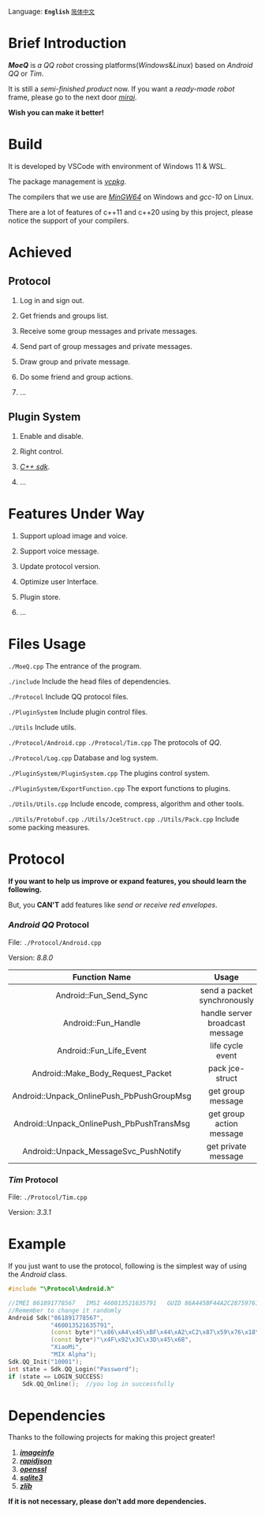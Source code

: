Language: **`English`** [`简体中文`](https://github.com/YuFanXing/MoeQ/blob/master/README_ZH.md)

# Brief Introduction

***MoeQ*** is *a QQ robot* crossing platforms(*Windows*&*Linux*) based on *Android QQ* or *Tim*.

It is still a *semi-finished product* now. If you want a *ready-made robot* frame, please go to the next door [*mirai*](https://github.com/mamoe/mirai).

**Wish you can make it better!**

# Build

It is developed by VSCode with environment of Windows 11 & WSL.

The package management is [*vcpkg*](https://github.com/Microsoft/vcpkg).

The compilers that we use are [*MinGW64*](http://winlibs.com/) on Windows and *gcc-10* on Linux.

There are a lot of features of c++11 and c++20 using by this project, please notice the support of your compilers.

# Achieved

## Protocol

1. Log in and sign out.

2. Get friends and groups list.

3. Receive some group messages and private messages.

4. Send part of group messages and private messages.

5. Draw group and private message.

6. Do some friend and group actions.

7. ...

## Plugin System

1. Enable and disable.

2. Right control.

3. [*C++ sdk*](https://github.com/YuFanXing/mqcppsdk).

4. ...

# Features Under Way

1. Support upload image and voice.

2. Support voice message.

3. Update protocol version.

4. Optimize user Interface.

5. Plugin store.

6. ...

# Files Usage

`./MoeQ.cpp` The entrance of the program.

`./include` Include the head files of dependencies.

`./Protocol` Include QQ protocol files.

`./PluginSystem` Include plugin control files.

`./Utils` Include utils.

`./Protocol/Android.cpp` `./Protocol/Tim.cpp` The protocols of *QQ*.

`./Protocol/Log.cpp` Database and log system.

`./PluginSystem/PluginSystem.cpp` The plugins control system.

`./PluginSystem/ExportFunction.cpp` The export functions to plugins.

`./Utils/Utils.cpp` Include encode, compress, algorithm and other tools.

`./Utils/Protobuf.cpp` `./Utils/JceStruct.cpp` `./Utils/Pack.cpp` Include some packing measures.

# Protocol

**If you want to help us improve or expand features, you should learn the following.**

But, you **CAN'T** add features like *send or receive red envelopes*.

### *Android QQ* Protocol

File: `./Protocol/Android.cpp` 

Version: *8.8.0*

|               Function Name               |              Usage              |
| :---------------------------------------: | :-----------------------------: |
|          Android::Fun_Send_Sync           |   send a packet synchronously   |
|            Android::Fun_Handle            | handle server broadcast message |
|          Android::Fun_Life_Event          |        life cycle event         |
|     Android::Make_Body_Request_Packet     |         pack jce-struct         |
| Android::Unpack_OnlinePush_PbPushGroupMsg |        get group message        |
| Android::Unpack_OnlinePush_PbPushTransMsg |    get group action message     |
|   Android::Unpack_MessageSvc_PushNotify   |       get private message       |

### *Tim* Protocol

File: `./Protocol/Tim.cpp`

Version: *3.3.1*


# Example

If you just want to use the protocol,  following is the simplest way of using the *Android* class.

```c++
#include "\Protocol\Android.h"

//IMEI 861891778567   IMSI 460013521635791   GUID 86A445BF44A2C287597618F6F36EB68C   MAC 4F923C3D4568   4F:92:3C:3D:45:68
//Remember to change it randomly
Android Sdk("861891778567", 
            "460013521635791", 
            (const byte*)"\x86\xA4\x45\xBF\x44\xA2\xC2\x87\x59\x76\x18\xF6\xF3\x6E\xB6\x8C", 
            (const byte*)"\x4F\x92\x3C\x3D\x45\x68", 
            "XiaoMi", 
            "MIX Alpha");
Sdk.QQ_Init("10001");
int state = Sdk.QQ_Login("Password");
if (state == LOGIN_SUCCESS)
    Sdk.QQ_Online();  //you log in successfully
```

# Dependencies

Thanks to the following projects for making this project greater!

1. ***[imageinfo](https://github.com/xiaozhuai/imageinfo)***
2. ***[rapidjson](https://github.com/Tencent/rapidjson)***
3. ***[openssl](https://github.com/openssl/openssl)***
4. ***[sqlite3](https://github.com/sqlite/sqlite)***
5. ***[zlib](https://github.com/madler/zlib)***

**If it is not necessary,  please don't add more dependencies.**

